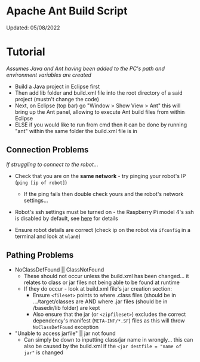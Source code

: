 # Apache Ant Build Script ##
Updated: 05/08/2022

# Tutorial
*Assumes Java and Ant having been added to the PC's path and environment variables are created*

- Build a Java project in Eclipse first
- Then add lib folder and build.xml file into the root directory of a said project (mustn't change the code)
- Next, on Eclipse (top bar) go "Window > Show View > Ant" this will bring up the Ant panel, allowing to execute Ant build files from within Eclipse
- ELSE if you would like to run from cmd then it can be done by running "ant" within the same folder the build.xml file is in

## Connection Problems
*If struggling to connect to the robot...*

- Check that you are on the **same network** - try pinging your robot's IP (`ping [ip of robot]`)
  - If the ping fails then double check yours and the robot's network settings...

- Robot's ssh settings must be turned on - the Raspberry Pi model 4's ssh is disabled by default, see [here](https://phoenixnap.com/kb/enable-ssh-raspberry-pi) for details

- Ensure robot details are correct (check ip on the robot via `ifconfig` in a terminal and look at `wlan0`)

## Pathing Problems 
- NoClassDefFound || ClassNotFound
  - These should not occur unless the build.xml has been changed... it relates to class or jar files not being able to be found at runtime
  - If they do occur - look at build.xml file's jar creation section:
    - Ensure `<fileset>` points to where .class files (should be in .../target/classes are AND where .jar files (should be in /basedir/lib folder) are kept 
    - Also ensure that the jar (or `<zipfileset>`) excludes the correct dependency's manifest (`META-INF/*.SF`) files as this will throw `NoClassDefFound` exception
- "Unable to access jarfile" || jar not found
  - Can simply be down to inputting class/jar name in wrongly... this can also be caused by the build.xml if the `<jar destfile = "name of jar"` is changed 





